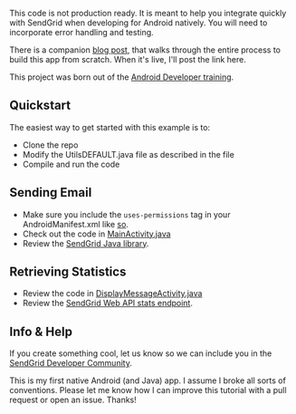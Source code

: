 This code is not production ready. It is meant to help you integrate quickly with SendGrid when developing for Android natively. You will need to incorporate error handling and testing.

There is a companion [blog post](http://sendgrid.com/blog/send-email-from-android-applications/), that walks through the entire process to build this app from scratch. When it's live, I'll post the link here.

This project was born out of the [Android Developer training](http://developer.android.com/training/basics/firstapp/index.html).

## Quickstart

The easiest way to get started with this example is to:

* Clone the repo
* Modify the UtilsDEFAULT.java file as described in the file
* Compile and run the code

## Sending Email

* Make sure you include the `uses-permissions` tag in your AndroidManifest.xml like [so](https://github.com/thinkingserious/sendgrid-android-example/blob/master/AndroidManifest.xml).
* Check out the code in [MainActivity.java](https://github.com/thinkingserious/sendgrid-android-example/blob/master/src/com/thinkingserious/sendgrid/MainActivity.java)
* Review the [SendGrid Java library](https://github.com/sendgrid/sendgrid-java).

## Retrieving Statistics

* Review the code in [DisplayMessageActivity.java](https://github.com/thinkingserious/sendgrid-android-example/blob/master/src/com/thinkingserious/sendgrid/DisplayMessageActivity.java)
* Review the [SendGrid Web API stats endpoint](http://sendgrid.com/docs/API_Reference/Web_API/Statistics/index.html).

## Info & Help

If you create something cool, let us know so we can include you in the [SendGrid Developer Community](http://sendgrid.com/developers/developers).

This is my first native Android (and Java) app. I assume I broke all sorts of conventions. Please let me know how I can improve this tutorial with a pull request or open an issue. Thanks! 
